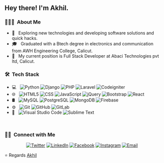 <h2> Hey there! I'm Akhil.</h2>

<h3> 👨🏻‍💻 &nbsp;About Me </h3>

- 🤔 &nbsp; Exploring new technologies and developing software solutions and quick hacks.
- 🎓 &nbsp; Graduated with a Btech degree in electronics and communication from AWH Engineering College, Calicut.
- 💼 &nbsp; My current position is Full Stack Developer at Abaci Technologies pvt ltd, Calicut.

<h3> 🛠 &nbsp;Tech Stack</h3>

- 💻 &nbsp;
  ![Python](https://img.shields.io/badge/-Python-333333?style=flat&logo=python)
  ![Django](https://img.shields.io/badge/-Django-333333?style=flat&logo=django)
  ![PHP](https://img.shields.io/badge/-PHP-333333?style=flat&logo=php)
  ![Laravel](https://img.shields.io/badge/-Laravel-333333?style=flat&logo=laravel)
  ![Codeigniter](https://img.shields.io/badge/-Codeigniter-333333?style=flat&logo=codeigniter)
- 🌐 &nbsp;
  ![HTML5](https://img.shields.io/badge/-HTML5-333333?style=flat&logo=HTML5)
  ![CSS](https://img.shields.io/badge/-CSS-333333?style=flat&logo=CSS3&logoColor=1572B6)
  ![JavaScript](https://img.shields.io/badge/-JavaScript-333333?style=flat&logo=javascript)
  ![jQuery](https://img.shields.io/badge/-jQuery-333333?style=flat&logo=jquery)
  ![Bootstrap](https://img.shields.io/badge/-Bootstrap-333333?style=flat&logo=bootstrap&logoColor=563D7C)
  ![React](https://img.shields.io/badge/-React-333333?style=flat&logo=react)
- 🛢 &nbsp;
  ![MySQL](https://img.shields.io/badge/-MySQL-333333?style=flat&logo=mysql)
  ![PostgreSQL](https://img.shields.io/badge/-MySQL-333333?style=flat&logo=PostgreSQL)
  ![MongoDB](https://img.shields.io/badge/-MySQL-333333?style=flat&logo=MongoDB)
  ![Firebase](https://img.shields.io/badge/-MySQL-333333?style=flat&logo=Firebase)
- ⚙️ &nbsp;
  ![Git](https://img.shields.io/badge/-Git-333333?style=flat&logo=git)
  ![GitHub](https://img.shields.io/badge/-GitHub-333333?style=flat&logo=github)
  ![GitLab](https://img.shields.io/badge/-GitLab-333333?style=flat&logo=gitlab)
- 🔧 &nbsp;
  ![Visual Studio Code](https://img.shields.io/badge/-Visual%20Studio%20Code-333333?style=flat&logo=visual-studio-code&logoColor=007ACC)
  ![Sublime Text](https://img.shields.io/badge/-Sublime%20Text-333333?style=flat&logo=sublime-text)

<br/>

<h3> 🤝🏻 &nbsp;Connect with Me </h3>

<p align="center">
<a href="https://www.twitter.com/akhil__prem/"><img alt="Twitter" src="https://img.shields.io/badge/Twitter-blue?style=flat-square&logo=twitter"></a>
<a href="https://www.linkedin.com/in/akhilprem/"><img alt="LinkedIn" src="https://img.shields.io/badge/LinkedIn-blue?style=flat-square&logo=linkedin"></a>
<a href="https://www.facebook.com/akhil.p.1612/"><img alt="Facebook" src="https://img.shields.io/badge/Facebook-blue?style=flat-square&logo=facebook"></a>
<a href="https://www.instagram.com/akhil__prem/"><img alt="Instagram" src="https://img.shields.io/badge/Instagram-blue?style=flat-square&logo=instagram"></a>
<a href="mailto:akhilprem.work@gmail.com"><img alt="Email" src="https://img.shields.io/badge/Email-blue?style=flat-square&logo=gmail"></a>
</p>

⭐️ Regards [Akhil](https://github.com/akhil-prem)
